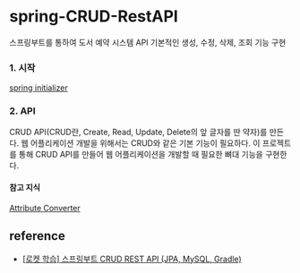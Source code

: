 # spring-CRUD-RestAPI

스프링부트를 통하여 도서 예약 시스템 API
기본적인 생성, 수정, 삭제, 조회 기능 구현


### 1. 시작
[spring initializer](https://start.spring.io/)

### 2. API
CRUD API(CRUD란, Create, Read, Update, Delete의 앞 글자를 딴 약자)를 만든다.
웹 어플리케이션 개발을 위해서는 CRUD와 같은 기본 기능이 필요하다.
이 프로젝트를 통해 CRUD API를 만들어 웹 어플리케이션을 개발할 때 필요한 뼈대 기능을 구현한다.

#### 참고 지식
[Attribute Converter](https://lng1982.tistory.com/279)


## reference
* [[로켓 학습] 스프링부트 CRUD REST API (JPA, MySQL, Gradle)](https://covenant.tistory.com/243?category=730169)
